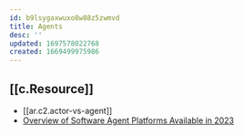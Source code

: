 ```yaml
---
id: b9lsygaxwuxo8w88z5zwmvd
title: Agents
desc: ''
updated: 1697578022768
created: 1669499975986
---
```



## [[c.Resource]]

- [[ar.c2.actor-vs-agent]]
- [Overview of Software Agent Platforms Available in 2023](https://www.mdpi.com/2078-2489/14/6/348)
